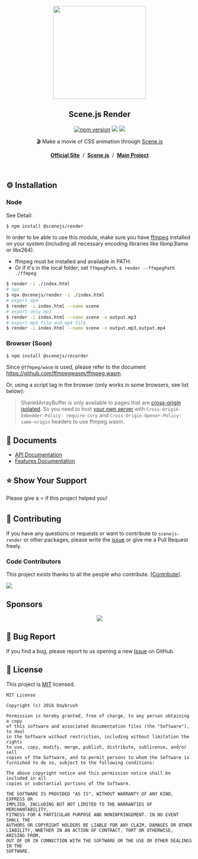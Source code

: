 
<p align="middle"><img src="https://daybrush.com/scenejs/images/clapperboard.png" width="250"/></p>
<h2 align="middle">Scene.js Render</h2>
<p align="middle">
<a href="https://www.npmjs.com/package/@scenejs/render" target="_blank"><img src="https://img.shields.io/npm/v/@scenejs/render.svg?style=flat-square&color=007acc&label=version" alt="npm version" /></a>
<img src="https://img.shields.io/badge/language-typescript-blue.svg?style=flat-square"/>
<a href="https://github.com/daybrush/scenejs/blob/master/LICENSE" target="_blank"><img src="https://img.shields.io/github/license/daybrush/scenejs.svg?style=flat-square&label=license&color=08CE5D"/></a>
</p>


<p align="middle">🎬 Make a movie of CSS animation through <a href="https://github.com/daybrush/scenejs">Scene.js</a></p>

<p align="middle"><a href="https://daybrush.com/scenejs"><strong>Official Site</strong></a> &nbsp;/&nbsp; <a href="https://github.com/daybrush/scenejs"><strong>Scene.js</strong></a> &nbsp;/&nbsp; <a href="https://github.com/daybrush/scena"><strong>Main Project</strong></a></p>
<br/>




## ⚙️ Installation
### Node

See Detail: 
```bash
$ npm install @scenejs/render
```


In order to be able to use this module, make sure you have [ffmpeg](https://ffmpeg.org/) installed on your system (including all necessary encoding libraries like libmp3lame or libx264).

  * ffmpeg must be installed and available in PATH.
  * Or if it's in the local folder, set `ffmpegPath`.
  `$ render --ffmpegPath ./ffmpeg`



```bash
$ render -i ./index.html
# npx
$ npx @scenejs/render -i ./index.html
# export mp4
$ render -i index.html --name scene
# export only mp3
$ render -i index.html --name scene -o output.mp3
# export mp3 file and mp4 file
$ render -i index.html --name scene -o output.mp3,output.mp4
```


### Browser (Soon)
```bash
$ npm install @scenejs/recorder
```


Since `@ffmpeg/wasm` is used, please refer to the document https://github.com/ffmpegwasm/ffmpeg.wasm.

Or, using a script tag in the browser (only works in some browsers, see list below):

> SharedArrayBuffer is only available to pages that are [cross-origin isolated](https://developer.chrome.com/blog/enabling-shared-array-buffer/#cross-origin-isolation). So you need to host [your own server](https://github.com/ffmpegwasm/ffmpegwasm.github.io/blob/main/server/server.js) with `Cross-Origin-Embedder-Policy: require-corp` and `Cross-Origin-Opener-Policy: same-origin` headers to use ffmpeg.wasm.


## 📄 Documents
* [API Documentation](https://daybrush.com/scenejs/release/latest/doc/)
* [Features Documentation](https://daybrush.com/scenejs/features.html)


## ⭐️ Show Your Support
Please give a ⭐️ if this project helped you!


## 👏 Contributing

If you have any questions or requests or want to contribute to `scenejs-render` or other packages, please write the [issue](https://github.com/daybrush/sscenejs-renderenejs/issues) or give me a Pull Request freely.


### Code Contributors

This project exists thanks to all the people who contribute. [[Contribute](CONTRIBUTING.md)].

<a href="https://github.com/daybrush/scenejs-render/graphs/contributors">
  <img src="https://contrib.rocks/image?repo=daybrush/scenejs-render" />
</a>


## Sponsors
<p align="center">
	<a href="https://daybrush.com/sponsors/sponsors.svg">
		<img src="https://daybrush.com/sponsors/sponsors.svg"/>
	</a>
</p>


## 🐞 Bug Report

If you find a bug, please report to us opening a new [Issue](https://github.com/daybrush/scenejs-render/issues) on GitHub.



## 📝 License

This project is [MIT](https://github.com/daybrush/scenejs-render/blob/master/LICENSE) licensed.

```
MIT License

Copyright (c) 2016 Daybrush

Permission is hereby granted, free of charge, to any person obtaining a copy
of this software and associated documentation files (the "Software"), to deal
in the Software without restriction, including without limitation the rights
to use, copy, modify, merge, publish, distribute, sublicense, and/or sell
copies of the Software, and to permit persons to whom the Software is
furnished to do so, subject to the following conditions:

The above copyright notice and this permission notice shall be included in all
copies or substantial portions of the Software.

THE SOFTWARE IS PROVIDED "AS IS", WITHOUT WARRANTY OF ANY KIND, EXPRESS OR
IMPLIED, INCLUDING BUT NOT LIMITED TO THE WARRANTIES OF MERCHANTABILITY,
FITNESS FOR A PARTICULAR PURPOSE AND NONINFRINGEMENT. IN NO EVENT SHALL THE
AUTHORS OR COPYRIGHT HOLDERS BE LIABLE FOR ANY CLAIM, DAMAGES OR OTHER
LIABILITY, WHETHER IN AN ACTION OF CONTRACT, TORT OR OTHERWISE, ARISING FROM,
OUT OF OR IN CONNECTION WITH THE SOFTWARE OR THE USE OR OTHER DEALINGS IN THE
SOFTWARE.
```
